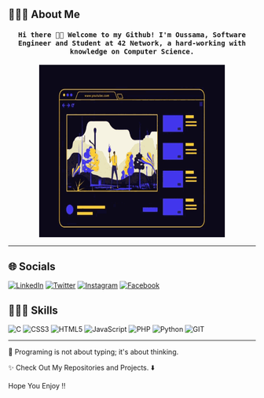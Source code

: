 <!-------------------------------------------------
|      ____  ____ ___  ____ _____  ____ ______    |
|     / __ \/ __ `__ \/ __ `/ __ \/ __ `/ ___/    |
|    / /_/ / / / / / / /_/ / / / / /_/ / /        |
|    \____/_/ /_/ /_/\__,_/_/ /_/\__,_/_/         |
|                                                 |
|    README.md                                    |
|    By: omanar <manarsama01@gmail.com>           |
|    Created: 2022/07/18 08:36:43 by omanar       |
|                                                 |
-------------------------------------------------->

## 💁🏻‍♂️ About Me

<h4 align="center">
	<samp>
		Hi there 👋🏼 Welcome to my Github! I'm Oussama, Software Engineer and Student at 42 Network, a hard-working with knowledge on Computer Science.
	</samp>
</h4>
<p align="center">
	<img width="75%" height="350px" src="img/full-stack.gif" alt="cover"/>
</p>

---

## 🌐 Socials

[![LinkedIn](https://img.shields.io/badge/linkedin-%230077B5.svg?&style=for-the-badge&logo=linkedin&logoColor=white&color=17182b)](https://) [![Twitter](https://img.shields.io/badge/twitter-%231DA1F2.svg?&style=for-the-badge&logo=twitter&logoColor=white&color=17182b)](https://) [![Instagram](https://img.shields.io/badge/instagram-%23E4405F.svg?&style=for-the-badge&logo=instagram&logoColor=white&color=17182b)](https://www.instagram.com/mnr.sama/) [![Facebook](https://img.shields.io/badge/facebook-%231877F2.svg?&style=for-the-badge&logo=facebook&logoColor=white&color=17182b)](https://)

## 👨🏻‍💻 Skills

![C](https://img.shields.io/badge/c-%2300599C.svg?style=for-the-badge&logo=c&logoColor=white) ![CSS3](https://img.shields.io/badge/css3-%231572B6.svg?style=for-the-badge&logo=css3&logoColor=white) ![HTML5](https://img.shields.io/badge/html5-%23E34F26.svg?style=for-the-badge&logo=html5&logoColor=white) ![JavaScript](https://img.shields.io/badge/javascript-%23323330.svg?style=for-the-badge&logo=javascript&logoColor=%23F7DF1E) ![PHP](https://img.shields.io/badge/php-%23777BB4.svg?style=for-the-badge&logo=php&logoColor=white) ![Python](https://img.shields.io/badge/python-3670A0?style=for-the-badge&logo=python&logoColor=ffdd54) ![GIT](https://img.shields.io/badge/GIT-3670A0?style=for-the-badge&logo=git&color=333333)

---

🧠 Programing is not about typing; it's about thinking.

✨ Check Out My Repositories and Projects. ⬇️

Hope You Enjoy !!
